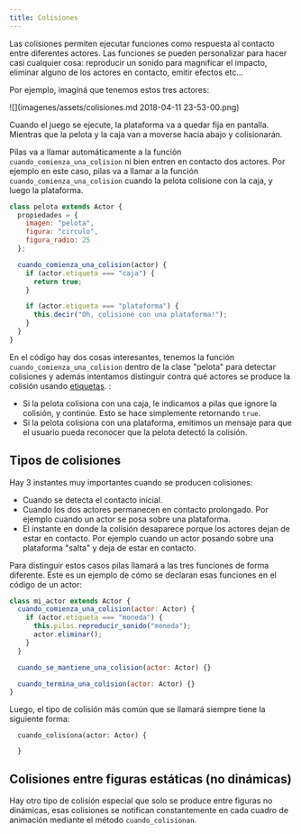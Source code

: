 ```yaml
---
title: Colisiones
---
```


Las colisiones permiten ejecutar funciones como respuesta al contacto entre diferentes actores. Las funciones se pueden personalizar para hacer casi cualquier cosa: reproducir un sonido para magnificar el impacto, eliminar alguno de los actores en contacto, emitir efectos etc…

Por ejemplo, imaginá que tenemos estos tres actores:

![](imagenes/assets/colisiones.md 2018-04-11 23-53-00.png)

Cuando el juego se ejecute, la plataforma va a quedar fija en pantalla. Mientras que la pelota y la caja van a moverse hacia abajo y colisionarán.

Pilas va a llamar automáticamente a la función `cuando_comienza_una_colision` ni bien entren en contacto dos actores. Por ejemplo en este caso, pilas va a llamar a la función `cuando_comienza_una_colision` cuando la pelota colisione con la caja, y luego la plataforma.

```javascript
class pelota extends Actor {
  propiedades = {
    imagen: "pelota",
    figura: "circulo",
    figura_radio: 25
  };

  cuando_comienza_una_colision(actor) {
    if (actor.etiqueta === "caja") {
      return true;
    }

    if (actor.etiqueta === "plataforma") {
      this.decir("Oh, colisioné con una plataforma!");
    }
  }
}
```

En el código hay dos cosas interesantes, tenemos la función `cuando_comienza_una_colision` dentro de la clase "pelota" para detectar colisiones y además intentamos distinguir contra qué actores se produce la colisión usando [etiquetas](etiquetas.md). :

- Si la pelota colisiona con una caja, le indicamos a pilas que ignore la colisión, y continúe. Esto se hace simplemente retornando `true`.
- Si la pelota colisiona con una plataforma, emitimos un mensaje para que el usuario pueda reconocer que la pelota detectó la colisión.

## Tipos de colisiones

Hay 3 instantes muy importantes cuando se producen colisiones:

- Cuando se detecta el contacto inicial.
- Cuando los dos actores permanecen en contacto prolongado. Por ejemplo cuando un actor se posa sobre una plataforma.
- El instante en donde la colisión desaparece porque los actores dejan de estar en contacto. Por ejemplo cuando un actor posando sobre una plataforma "salta" y deja de estar en contacto.

Para distinguir estos casos pilas llamará a las tres funciones de forma diferente. Este es un ejemplo de cómo se declaran esas funciones en el código de un actor:

```javascript
class mi_actor extends Actor {
  cuando_comienza_una_colision(actor: Actor) {
    if (actor.etiqueta === "moneda") {
      this.pilas.reproducir_sonido("moneda");
      actor.eliminar();
    }
  }

  cuando_se_mantiene_una_colision(actor: Actor) {}

  cuando_termina_una_colision(actor: Actor) {}
}
```

Luego, el tipo de colisión más común que se llamará siempre tiene la siguiente
forma:

```
  cuando_colisiona(actor: Actor) {

  }
```

## Colisiones entre figuras estáticas (no dinámicas)

Hay otro tipo de colisión especial que solo se produce entre figuras
no dinámicas, esas colisiones se notifican constantemente en cada cuadro
de animación mediante el método `cuando_colisionan`.
